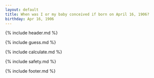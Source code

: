```yaml
---
layout: default
title: When was I or my baby conceived if born on April 16, 1906?
birthday: Apr 16, 1906
---
```


{% include header.md %}

{% include guess.md %}

{% include calculate.md %}

{% include safety.md %}

{% include footer.md %}



